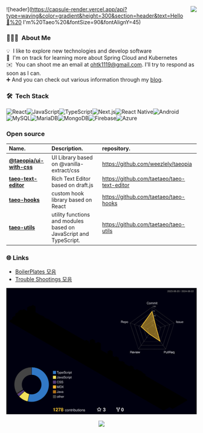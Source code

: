 

<a href="https://hits.seeyoufarm.com"><img src="https://hits.seeyoufarm.com/api/count/incr/badge.svg?url=https%3A%2F%2Fgithub.com%2Fdahhnym&count_bg=%2379C83D&title_bg=%23555555&icon=&icon_color=%23E7E7E7&title=hits&edge_flat=true" align="right"/></a>

![header](https://capsule-render.vercel.app/api?type=waving&color=gradient&height=300&section=header&text=Hello👋%20 I'm%20Taeo%20&fontSize=90&fontAlignY=45)

### 👨🏻‍💻 &nbsp;About Me

💡 &nbsp;I like to explore new technologies and develop software\
🌱 &nbsp;I'm on track for learning more about Spring Cloud and Kubernetes\
✉️ &nbsp;You can shoot me an email at ohtk1119@gmail.com. I'll try to respond as soon as I can.\
:heavy_plus_sign:  And you can check out various information through my [blog](https://tkolab.tistory.com/). 



### 🛠 &nbsp;Tech Stack

![React](https://img.shields.io/badge/React-20232A?style=for-the-badge&logo=react&logoColor=61DAFB)![JavaScript](https://img.shields.io/badge/JavaScript-F7DF1E?style=for-the-badge&logo=javascript&logoColor=black)![TypeScript](https://img.shields.io/badge/TypeScript-007ACC?style=for-the-badge&logo=typescript&logoColor=white)![Next.js](https://img.shields.io/badge/Next.js-000000?style=for-the-badge&logo=nextdotjs&logoColor=white)![React Native](https://img.shields.io/badge/React_Native-20232A?style=for-the-badge&logo=react&logoColor=61DAFB)![Android](https://img.shields.io/badge/Android-3DDC84?style=for-the-badge&logo=android&logoColor=white)![MySQL](https://img.shields.io/badge/MySQL-4479A1?style=for-the-badge&logo=mysql&logoColor=white)![MariaDB](https://img.shields.io/badge/MariaDB-003545?style=for-the-badge&logo=mariadb&logoColor=white)![MongoDB](https://img.shields.io/badge/MongoDB-47A248?style=for-the-badge&logo=mongodb&logoColor=white)![Firebase](https://img.shields.io/badge/Firebase-FFCA28?style=for-the-badge&logo=firebase&logoColor=black)![Azure](https://img.shields.io/badge/Azure-0078D4?style=for-the-badge&logo=microsoftazure&logoColor=white)



### Open source

| Name.                                                        | Description.                                                 | repository.                                 |
| :----------------------------------------------------------- | :----------------------------------------------------------- | :------------------------------------------ |
| [**@taeopia/ui-with-css**](https://www.npmjs.com/package/@taeopia/ui-with-css) | UI Library based on @vanilla-extract/css                     | https://github.com/weezlely/taeopia         |
| **[taeo-text-editor](https://github.com/taetaeo/taeo-text-editor)** | Rich Text Editor based on draft.js                           | https://github.com/taetaeo/taeo-text-editor |
| **[taeo-hooks](https://github.com/taetaeo/taeo-hooks)**      | custom hook library based on React                           | https://github.com/taetaeo/taeo-hooks       |
| **[taeo-utils](https://github.com/taetaeo/taeo-utils)**      | utility functions and modules based on JavaScript and TypeScript. | https://github.com/taetaeo/taeo-utils       |

### :globe_with_meridians: Links

- [BoilerPlates 모음](https://github.com/taetaeo?tab=repositories&q=boilerplate-2024&type=&language=&sort=)
- [Trouble Shootings 모음](https://tkolab.tistory.com/search/Trouble)




![리드미 3D](https://github.com/taetaeo/taetaeo/blob/master/profile-3d-contrib/profile-night-rainbow.svg)


<p align="center">
  <a href="https://github.com/taetaeo" title="GitHub OHTAEKWON">
    <img src="https://img.shields.io/github/followers/taetaeo?label=follow&style=social" alt-text="GitHub OHTAEKWON" height="30"/>
  </a>
